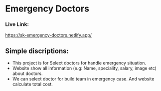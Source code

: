 # Emergency Doctors

### Live Link: 
https://sk-emergency-doctors.netlify.app/

## Simple discriptions:

- This project is for Select doctors for handle emergency situation.
- Website show all information (e.g: Name, speciality, salary, image etc) about doctors.
- We can select doctor for build team in emergency case. And website calculate total cost.
